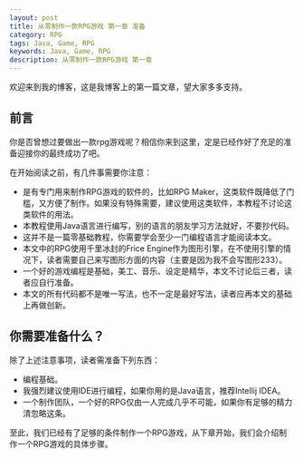 ```yaml
---
layout: post
title: 从零制作一款RPG游戏 第一章 准备
category: RPG
tags: Java, Game, RPG
keywords: Java, Game, RPG
description: 从零制作一款RPG游戏 第一章
---
```


欢迎来到我的博客，这是我博客上的第一篇文章，望大家多多支持。

## 前言
你是否曾想过要做出一款rpg游戏呢？相信你来到这里，定是已经作好了充足的准备迎接你的最终成功了吧。

在开始阅读之前，有几件事需要你注意：

+ 是有专门用来制作RPG游戏的软件的，比如RPG Maker，这类软件既降低了门槛，又方便了制作。如果没有特殊需要，建议使用这类软件，本教程不讨论这类软件的用法。  
+ 本教程使用Java语言进行编写，别的语言的朋友学习方法就好，不要抄代码。  
+ 这并不是一篇零基础教程，你需要学会至少一门编程语言才能阅读本文。  
+ 本文中的RPG使用千里冰封的Frice Engine作为图形引擎，在不使用引擎的情况下，读者需要自己来写图形方面的内容（主要是因为我不会写图形233）。  
+ 一个好的游戏编程是基础，美工、音乐、设定是精华，本文不讨论后三者，读者应自行准备。  
+ 本文的所有代码都不是唯一写法，也不一定是最好写法，读者应再本文的基础上再做创新。

## 你需要准备什么？  
除了上述注意事项，读者需准备下列东西：  

+ 编程基础。
+ 我强烈建议使用IDE进行编程，如果你用的是Java语言，推荐Intellij IDEA。  
+ 一个制作团队，一个好的RPG仅由一人完成几乎不可能，如果你有足够的精力清忽略这条。  


至此，我们已经有了足够的条件制作一个RPG游戏，从下章开始，我们会介绍制作一个RPG游戏的具体步骤。  
